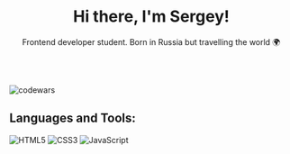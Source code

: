 <h1 align="center">Hi there, I'm Sergey!</h1>
<p align="center">Frontend developer student. Born in Russia but travelling the world &#127757;</p>
<br>
<br>

![codewars](https://www.codewars.com/users/sobchak-77/badges/small) 

## Languages and Tools:
![HTML5](https://img.shields.io/badge/html5-%23E34F26.svg?style=for-the-badge&logo=html5&logoColor=white)
![CSS3](https://img.shields.io/badge/css3-%231572B6.svg?style=for-the-badge&logo=css3&logoColor=white)
![JavaScript](https://img.shields.io/badge/javascript-%23323330.svg?style=for-the-badge&logo=javascript&logoColor=%23F7DF1E)
